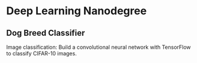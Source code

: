 # Deep Learning Nanodegree

## Dog Breed Classifier
Image classification: Build a convolutional neural network with TensorFlow to classify CIFAR-10 images.